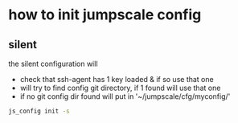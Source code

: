# how to init jumpscale config


## silent

the silent configuration will 

- check that ssh-agent has 1 key loaded & if so use that one
- will try to find config git directory, if 1 found will use that one
- if no git config dir found will put in '~/jumpscale/cfg/myconfig/'


```bash
js_config init -s
```

